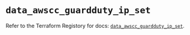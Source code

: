# `data_awscc_guardduty_ip_set`

Refer to the Terraform Registory for docs: [`data_awscc_guardduty_ip_set`](https://registry.terraform.io/providers/hashicorp/awscc/0.70.0/docs/data-sources/guardduty_ip_set).
